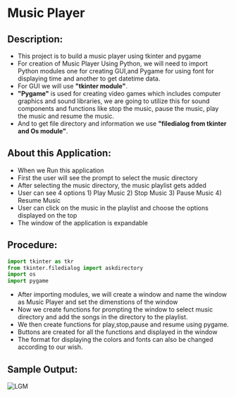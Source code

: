
# Music Player

## Description:

- This project is to build a music player using tkinter and pygame
- For creation of Music Player Using Python, we will need to import Python modules one for creating GUI,and Pygame for using  font for displaying time and another to get datetime data.
- For GUI we will use **"tkinter module"**.
- **"Pygame"** is used for creating video games which includes computer graphics and sound libraries, we are going to utilize this for sound components and functions like stop the music, pause the music, play the music and resume the music.
- And to get file directory and information we use **"filedialog from tkinter and Os module"**.

## About this Application:

- When we Run this application
- First the user will see the prompt to select the music directory
- After selecting the music directory, the music playlist gets added
- User can see 4 options 1) Play Music 2) Stop Music 3) Pause Music 4) Resume Music
- User can click on the music in the playlist and choose the options displayed on the top 
- The window of the application is expandable

## Procedure: 
```python
import tkinter as tkr
from tkinter.filedialog import askdirectory
import os
import pygame
```
- After importing modules, we will create a window and name the window as Music Player and set the dimenstions of the window
- Now we create functions for prompting the window to select music directory and add the songs in the directory to the playlist.
- We then create functions for play,stop,pause and resume using pygame.
- Buttons are created for all the functions and displayed in the window
- The format for displaying the colors and fonts can also be changed according to our wish.

## Sample Output:
![LGM](https://user-images.githubusercontent.com/53329034/122674245-e1c46480-d1f1-11eb-9914-1fc8c790ae69.png)

